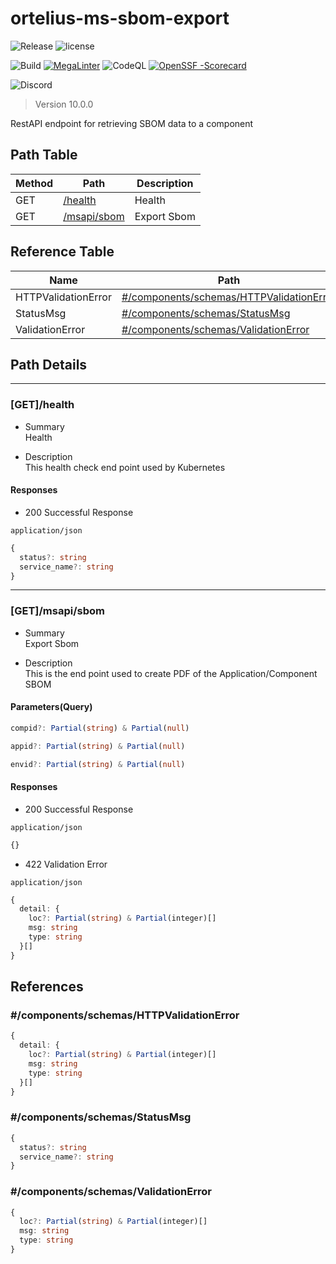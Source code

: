 # ortelius-ms-sbom-export

![Release](https://img.shields.io/github/v/release/ortelius/ms-sbom-export?sort=semver)
![license](https://img.shields.io/github/license/ortelius/.github)

![Build](https://img.shields.io/github/actions/workflow/status/ortelius/ms-sbom-export/build-push-chart.yml)
[![MegaLinter](https://github.com/ortelius/ms-sbom-export/workflows/MegaLinter/badge.svg?branch=main)](https://github.com/ortelius/ms-sbom-export/actions?query=workflow%3AMegaLinter+branch%3Amain)
![CodeQL](https://github.com/ortelius/ms-sbom-export/workflows/CodeQL/badge.svg)
[![OpenSSF
-Scorecard](https://api.securityscorecards.dev/projects/github.com/ortelius/ms-sbom-export/badge)](https://api.securityscorecards.dev/projects/github.com/ortelius/ms-sbom-export)



![Discord](https://img.shields.io/discord/722468819091849316)

> Version 10.0.0

RestAPI endpoint for retrieving SBOM data to a component

## Path Table

| Method | Path | Description |
| --- | --- | --- |
| GET | [/health](#gethealth) | Health |
| GET | [/msapi/sbom](#getmsapisbom) | Export Sbom |

## Reference Table

| Name | Path | Description |
| --- | --- | --- |
| HTTPValidationError | [#/components/schemas/HTTPValidationError](#componentsschemashttpvalidationerror) |  |
| StatusMsg | [#/components/schemas/StatusMsg](#componentsschemasstatusmsg) |  |
| ValidationError | [#/components/schemas/ValidationError](#componentsschemasvalidationerror) |  |

## Path Details

***

### [GET]/health

- Summary  
Health

- Description  
This health check end point used by Kubernetes

#### Responses

- 200 Successful Response

`application/json`

```ts
{
  status?: string
  service_name?: string
}
```

***

### [GET]/msapi/sbom

- Summary  
Export Sbom

- Description  
This is the end point used to create PDF of the Application/Component SBOM

#### Parameters(Query)

```ts
compid?: Partial(string) & Partial(null)
```

```ts
appid?: Partial(string) & Partial(null)
```

```ts
envid?: Partial(string) & Partial(null)
```

#### Responses

- 200 Successful Response

`application/json`

```ts
{}
```

- 422 Validation Error

`application/json`

```ts
{
  detail: {
    loc?: Partial(string) & Partial(integer)[]
    msg: string
    type: string
  }[]
}
```

## References

### #/components/schemas/HTTPValidationError

```ts
{
  detail: {
    loc?: Partial(string) & Partial(integer)[]
    msg: string
    type: string
  }[]
}
```

### #/components/schemas/StatusMsg

```ts
{
  status?: string
  service_name?: string
}
```

### #/components/schemas/ValidationError

```ts
{
  loc?: Partial(string) & Partial(integer)[]
  msg: string
  type: string
}
```
